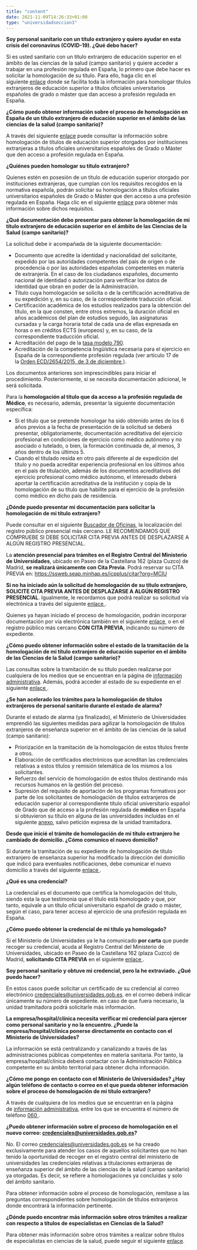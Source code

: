 ```yaml
---
title: "content"
date: 2021-11-09T14:26:33+01:00
type: "universidadseccion3"
---
```

<p><strong>Soy personal sanitario con un t&iacute;tulo extranjero y quiero ayudar en esta crisis del coronavirus (COVID-19). &iquest;Qu&eacute; debo hacer?</strong></p>
<p>Si es usted sanitario con un t&iacute;tulo extranjero de educaci&oacute;n superior en el &aacute;mbito de las ciencias de la salud (campo sanitario) y quiere acceder a trabajar en una profesi&oacute;n regulada en Espa&ntilde;a, lo primero que debe hacer es solicitar la homologaci&oacute;n de su t&iacute;tulo. Para ello, haga clic en el siguiente<span>&nbsp;</span><a title="Ir a 'homologar t&iacute;tulos extranjeros'" href="{{<siteurl>}}sistema-universitario/gestion-de-titulos-universitarios/titulos-universitarios/procedimiento-alojados/">enlace</a><span>&nbsp;</span>donde se facilita toda la informaci&oacute;n para homologar t&iacute;tulos extranjeros de educaci&oacute;n superior a t&iacute;tulos oficiales universitarios espa&ntilde;oles de grado o m&aacute;ster que dan acceso a profesi&oacute;n regulada en Espa&ntilde;a.</p>
<p><strong>&iquest;C&oacute;mo puedo obtener informaci&oacute;n sobre el proceso de homologaci&oacute;n en Espa&ntilde;a de un t&iacute;tulo extranjero de educaci&oacute;n superior en el &aacute;mbito de las ciencias de la salud (campo sanitario)?</strong></p>
<p>A trav&eacute;s del siguiente<span>&nbsp;</span><a title="Ir a 'Homologaci&oacute;n t&iacute;tulos de educaci&oacute;n superior'" href="{{<siteurl>}}sistema-universitario/gestion-de-titulos-universitarios/titulos-universitarios/procedimiento-alojados/">enlace</a><span>&nbsp;</span>puede consultar la informaci&oacute;n sobre homologaci&oacute;n de t&iacute;tulos de educaci&oacute;n superior otorgados por instituciones extranjeras a t&iacute;tulos oficiales universitarios espa&ntilde;oles de Grado o M&aacute;ster que den acceso a profesi&oacute;n regulada en Espa&ntilde;a.</p>
<p><strong>&iquest;Qui&eacute;nes pueden homologar su t&iacute;tulo extranjero?</strong></p>
<p>Quienes est&eacute;n en posesi&oacute;n de un t&iacute;tulo de educaci&oacute;n superior otorgado por instituciones extranjeras, que cumplan con los requisitos recogidos en la normativa espa&ntilde;ola, podr&aacute;n solicitar su homologaci&oacute;n a t&iacute;tulos oficiales universitarios espa&ntilde;oles de Grado o M&aacute;ster que den acceso a una profesi&oacute;n regulada en Espa&ntilde;a. Haga clic en el siguiente<span>&nbsp;</span><a title="Ir a 'Homologaci&oacute;n de t&iacute;tulos extranjeros de educaci&oacute;n superior a t&iacute;tulos oficiales universitarios espa&ntilde;oles de Grado o M&aacute;ster'" href="{{<siteurl>}}sistema-universitario/gestion-de-titulos-universitarios/titulos-universitarios/procedimiento-alojados/">enlace</a><span>&nbsp;</span>para obtener m&aacute;s informaci&oacute;n sobre dichos requisitos.</p>
<p><strong>&iquest;Qu&eacute; documentaci&oacute;n debo presentar para obtener la homologaci&oacute;n de mi t&iacute;tulo extranjero de educaci&oacute;n superior en el &aacute;mbito de las Ciencias de la Salud (campo sanitario)?</strong></p>
<p>La solicitud debe ir acompa&ntilde;ada de la siguiente documentaci&oacute;n:</p>
<ul>
<li>Documento que acredite la identidad y nacionalidad del solicitante, expedido por las autoridades competentes del pa&iacute;s de origen o de procedencia o por las autoridades espa&ntilde;olas competentes en materia de extranjer&iacute;a. En el caso de los ciudadanos espa&ntilde;oles, documento nacional de identidad o autorizaci&oacute;n para verificar los datos de identidad que obran en poder de la Administraci&oacute;n.</li>
<li>T&iacute;tulo cuya homologaci&oacute;n se solicita o de la certificaci&oacute;n acreditativa de su expedici&oacute;n y, en su caso, de la correspondiente traducci&oacute;n oficial.</li>
<li>Certificaci&oacute;n acad&eacute;mica de los estudios realizados para la obtenci&oacute;n del t&iacute;tulo, en la que consten, entre otros extremos, la duraci&oacute;n oficial en a&ntilde;os acad&eacute;micos del plan de estudios seguido, las asignaturas cursadas y la carga horaria total de cada una de ellas expresada en horas o en cr&eacute;ditos ECTS (europeos) y, en su caso, de la correspondiente traducci&oacute;n oficial.</li>
<li>Acreditaci&oacute;n del pago de la<span>&nbsp;</span><a title="Ir a 'tasa modelo 790'" href="{{<siteurl>}}sistema-universitario/gestion-de-titulos-universitarios/titulos-universitarios/otros-procedimientos/tasa-107/">tasa modelo 790</a>.</li>
<li>Acreditaci&oacute;n de la competencia ling&uuml;&iacute;stica necesaria para el ejercicio en Espa&ntilde;a de la correspondiente profesi&oacute;n regulada (ver art&iacute;culo 17 de la<span>&nbsp;</span><a title="Ir a 'https://www.boe.es/diario_boe/txt.php?id=BOE-A-2015-13435', en ventana nueva" href="https://www.boe.es/diario_boe/txt.php?id=BOE-A-2015-13435" target="_blank" rel="noopener">Orden ECD/2654/2015, de 3 de diciembre <i class="icon fas fa-external-link-alt"></i></a> ).</li>
</ul>
<p>Los documentos anteriores son imprescindibles para iniciar el procedimiento. Posteriormente, si se necesita documentaci&oacute;n adicional, le ser&aacute; solicitada.</p>
<p>Para la<strong><span>&nbsp;</span>homologaci&oacute;n al t&iacute;tulo que da acceso a la profesi&oacute;n regulada de M&eacute;dico</strong>, es necesario, adem&aacute;s, presentar la siguiente documentaci&oacute;n espec&iacute;fica:</p>
<ul>
<li>Si el t&iacute;tulo que se pretende homologar ha sido obtenido antes de los 6 a&ntilde;os previos a la fecha de presentaci&oacute;n de la solicitud se deber&aacute; presentar, obligatoriamente, documentaci&oacute;n acreditativa del ejercicio profesional en condiciones de ejercicio como m&eacute;dico aut&oacute;nomo y no asociado o tutelado, o bien, la formaci&oacute;n continuada de, al menos, 3 a&ntilde;os dentro de los &uacute;ltimos 5.</li>
<li>Cuando el titulado resida en otro pa&iacute;s diferente al de expedici&oacute;n del t&iacute;tulo y no pueda acreditar experiencia profesional en los &uacute;ltimos a&ntilde;os en el pa&iacute;s de titulaci&oacute;n, adem&aacute;s de los documentos acreditativos del ejercicio profesional como m&eacute;dico aut&oacute;nomo, el interesado deber&aacute; aportar la certificaci&oacute;n acreditativa de la instituci&oacute;n y copia de la homologaci&oacute;n de su t&iacute;tulo que habilite para el ejercicio de la profesi&oacute;n como m&eacute;dico en dicho pa&iacute;s de residencia.</li>
</ul>
<p><strong>&iquest;D&oacute;nde puedo presentar mi documentaci&oacute;n para solicitar la homologaci&oacute;n de mi t&iacute;tulo extranjero?</strong></p>
<p>Puede consultar en el siguiente<span>&nbsp;</span><a title="Ir a 'Buscador de Oficinas', en ventana nueva" href="https://administracion.gob.es/pagFront/atencionCiudadana/oficinas/encuentraOficina.htm" target="_blank" rel="noopener">Buscador de Oficinas <i class="icon fas fa-external-link-alt"></i></a><span>&nbsp;</span>la localizaci&oacute;n del registro p&uacute;blico presencial m&aacute;s cercano.&nbsp;LE RECOMENDAMOS QUE COMPRUEBE SI DEBE SOLICITAR CITA PREVIA ANTES DE DESPLAZARSE A ALG&Uacute;N REGISTRO PRESENCIAL.</p>
<p>La<span>&nbsp;</span><strong>atenci&oacute;n presencial para tr&aacute;mites en el Registro Central del Ministerio de Universidades</strong>, ubicado en Paseo de la Castellana 162 (plaza Cuzco) de Madrid,<span>&nbsp;</span><strong>se realizar&aacute; &uacute;nicamente con Cita Previa</strong>. Podr&aacute; reservar su CITA PREVIA en:<span>&nbsp;</span><a title="Ir a 'https://ssweb.seap.minhap.es/icpplus/citar?org=MCIU', en ventana nueva" href="https://ssweb.seap.minhap.es/icpplus/citar?org=MCIU" target="_blank" rel="noopener">https://ssweb.seap.minhap.es/icpplus/citar?org=MCIU <i class="icon fas fa-external-link-alt"></i></a></p>
<p><strong>Si no ha iniciado a&uacute;n la solicitud de homologaci&oacute;n de su t&iacute;tulo extranjero, SOLICITE CITA PREVIA ANTES DE DESPLAZARSE A ALG&Uacute;N REGISTRO PRESENCIAL</strong>. Igualmente, le recordamos que podr&aacute; realizar su solicitud v&iacute;a electr&oacute;nica a trav&eacute;s del siguiente<span>&nbsp;</span><a title="Ir a 'Homologaci&oacute;n de t&iacute;tulos extranjeros de educaci&oacute;n superior', en ventana nueva" href="https://ciencia.sede.gob.es/pagina/index/directorio/Titulos%20universitarios_Homologaci%C3%B3n%20de%20t%C3%ADtulos%20extranjeros%20de%20educaci%C3%B3n%20superior%20a%20t%C3%ADtulos%20oficiales%20universitarios%20espa%C3%B1oles%20de%20Grado%20o%20M%C3%A1ster%20que%20den%20acceso%20a%20profesi%C3%B3n%20regulada%20en%20Espa%C3%B1a" target="_blank" rel="noopener">enlace <i class="icon fas fa-external-link-alt"></i></a>.</p>
<p>Quienes ya hayan iniciado el proceso de homologaci&oacute;n, podr&aacute;n incorporar documentaci&oacute;n por v&iacute;a electr&oacute;nica tambi&eacute;n en el siguiente<span>&nbsp;</span><a title="Ir a 'Homologaci&oacute;n de t&iacute;tulos extranjeros de educaci&oacute;n superior', en ventana nueva" href="https://ciencia.sede.gob.es/pagina/index/directorio/Titulos%20universitarios_Homologaci%C3%B3n%20de%20t%C3%ADtulos%20extranjeros%20de%20educaci%C3%B3n%20superior%20a%20t%C3%ADtulos%20oficiales%20universitarios%20espa%C3%B1oles%20de%20Grado%20o%20M%C3%A1ster%20que%20den%20acceso%20a%20profesi%C3%B3n%20regulada%20en%20Espa%C3%B1a" target="_blank" rel="noopener">enlace <i class="icon fas fa-external-link-alt"></i></a><span>&nbsp;</span>o en el registro p&uacute;blico m&aacute;s cercano<span>&nbsp;</span><strong>CON CITA PREVIA</strong>, indicando su n&uacute;mero de expediente.</p>
<p><strong>&iquest;C&oacute;mo puedo obtener informaci&oacute;n sobre el estado de la tramitaci&oacute;n de la homologaci&oacute;n de mi t&iacute;tulo extranjero de educaci&oacute;n superior en el &aacute;mbito de las Ciencias de la Salud (campo sanitario)?</strong></p>
<p>Las consultas sobre la tramitaci&oacute;n de su t&iacute;tulo pueden realizarse por cualquiera de los medios que se encuentran en la p&aacute;gina de<span>&nbsp;</span><a title="Ir a 'informaci&oacute;n administrativa', en ventana nueva" href="{{<siteurl>}}tu-administracion/informacion-y-atencion-al-ciudadano/">informaci&oacute;n administrativa</a>. Adem&aacute;s, podr&aacute; acceder al estado de su expediente en el siguiente<span>&nbsp;</span><a title="Ir a 'Homologaci&oacute;n de t&iacute;tulos extranjeros de educaci&oacute;n superior', en ventana nueva" href="https://ciencia.sede.gob.es/pagina/index/directorio/Titulos%20universitarios_Homologaci%C3%B3n%20de%20t%C3%ADtulos%20extranjeros%20de%20educaci%C3%B3n%20superior%20a%20t%C3%ADtulos%20oficiales%20universitarios%20espa%C3%B1oles%20de%20Grado%20o%20M%C3%A1ster%20que%20den%20acceso%20a%20profesi%C3%B3n%20regulada%20en%20Espa%C3%B1a" target="_blank" rel="noopener">enlace <i class="icon fas fa-external-link-alt"></i></a>.</p>
<p><strong>&iquest;Se han acelerado los tr&aacute;mites para la homologaci&oacute;n de t&iacute;tulos extranjeros de personal sanitario durante el estado de alarma?</strong></p>
<p>Durante el estado de alarma (ya finalizado), el Ministerio de Universidades emprendi&oacute; las siguientes medidas para agilizar la homologaci&oacute;n de t&iacute;tulos extranjeros de ense&ntilde;anza superior en el &aacute;mbito de las ciencias de la salud (campo sanitario):</p>
<ul>
<li>Priorizaci&oacute;n en la tramitaci&oacute;n de la homologaci&oacute;n de estos t&iacute;tulos frente a otros.</li>
<li>Elaboraci&oacute;n de certificados electr&oacute;nicos que acreditan las credenciales relativas a estos t&iacute;tulos y remisi&oacute;n telem&aacute;tica de los mismos a los solicitantes.</li>
<li>Refuerzo del servicio de homologaci&oacute;n de estos t&iacute;tulos destinando m&aacute;s recursos humanos en la gesti&oacute;n del proceso.</li>
<li>Supresi&oacute;n del requisito de aportaci&oacute;n de los programas formativos por parte de los solicitantes de homologaci&oacute;n de t&iacute;tulos extranjeros de educaci&oacute;n superior al correspondiente t&iacute;tulo oficial universitario espa&ntilde;ol de Grado que d&eacute; acceso a la profesi&oacute;n regulada de<span>&nbsp;</span><strong>m&eacute;dico</strong><span>&nbsp;</span>en Espa&ntilde;a si obtuvieron su t&iacute;tulo en alguna de las universidades incluidas en el siguiente<span>&nbsp;</span><a title="Ir a 'Anexo', en ventana nueva" href="https://www.universidades.gob.es/stfls/universidades/ministerio/ficheros/COVID/Anexo-no-programas.pdf" target="_blank" rel="noopener">anexo</a>, salvo petici&oacute;n expresa de la unidad tramitadora.</li>
</ul>
<p><strong>Desde que inici&eacute; el tr&aacute;mite de homologaci&oacute;n de mi t&iacute;tulo extranjero he cambiado de domicilio. &iquest;C&oacute;mo comunico el nuevo domicilio?</strong></p>
<p>Si durante la tramitaci&oacute;n de su expediente de homologaci&oacute;n de t&iacute;tulo extranjero de ense&ntilde;anza superior ha modificado la direcci&oacute;n del domicilio que indic&oacute; para eventuales notificaciones, debe comunicar el nuevo domicilio a trav&eacute;s del siguiente&nbsp;<a title="Ir a 'Homologaci&oacute;n de t&iacute;tulos extranjeros de educaci&oacute;n superior', en ventana nueva" href="https://ciencia.sede.gob.es/pagina/index/directorio/Titulos%20universitarios_Homologaci%C3%B3n%20de%20t%C3%ADtulos%20extranjeros%20de%20educaci%C3%B3n%20superior%20a%20t%C3%ADtulos%20oficiales%20universitarios%20espa%C3%B1oles%20de%20Grado%20o%20M%C3%A1ster%20que%20den%20acceso%20a%20profesi%C3%B3n%20regulada%20en%20Espa%C3%B1a" target="_blank" rel="noopener">enlace <i class="icon fas fa-external-link-alt"></i></a>.</p>
<p><strong>&iquest;Qu&eacute; es una credencial?</strong></p>
<p>La credencial es el documento que certifica la homologaci&oacute;n del t&iacute;tulo, siendo esta la que testimonia que el t&iacute;tulo est&aacute; homologado y que, por tanto, equivale a un t&iacute;tulo oficial universitario espa&ntilde;ol de grado o m&aacute;ster, seg&uacute;n el caso, para tener acceso al ejercicio de una profesi&oacute;n regulada en Espa&ntilde;a.</p>
<p><strong>&iquest;C&oacute;mo puedo obtener la credencial de mi t&iacute;tulo ya homologado?</strong></p>
<p>Si el Ministerio de Universidades ya le ha comunicado<span>&nbsp;</span><strong>por carta</strong><span>&nbsp;</span>que puede recoger su credencial, acuda al Registro Central del Ministerio de Universidades, ubicado en Paseo de la Castellana 162 (plaza Cuzco) de Madrid,<span>&nbsp;</span><strong>solicitando CITA PREVIA</strong><span>&nbsp;</span>en el siguiente<span>&nbsp;</span><a title="Ir a 'Solicitud de cita previa', en ventana nueva" href="https://ssweb.seap.minhap.es/icpplus/citar?org=MCIU" target="_blank" rel="noopener">enlace <i class="icon fas fa-external-link-alt"></i></a>.</p>
<p><strong>Soy personal sanitario y obtuve mi credencial, pero la he extraviado. &iquest;Qu&eacute; puedo hacer?</strong></p>
<p>En estos casos puede solicitar un certificado de su credencial al correo electr&oacute;nico<span>&nbsp;</span><a href="mailto:credenciales@universidades.gob.es" target="_blank" rel="noopener">credenciales@universidades.gob.es</a>. en el correo deber&aacute; indicar &uacute;nicamente su n&uacute;mero de expediente. en caso de que fuera necesario, la unidad tramitadora podr&aacute; solicitarle m&aacute;s informaci&oacute;n.</p>
<p><strong>La empresa/hospital/cl&iacute;nica necesita verificar mi credencial para ejercer como personal sanitario y no la encuentro. &iquest;Puede la empresa/hospital/cl&iacute;nica ponerse directamente en contacto con el Ministerio de Universidades?</strong></p>
<p>La informaci&oacute;n se est&aacute; centralizando y canalizando a trav&eacute;s de las administraciones p&uacute;blicas competentes en materia sanitaria. Por tanto, la empresa/hospital/cl&iacute;nica deber&aacute; contactar con la Administraci&oacute;n P&uacute;blica competente en su &aacute;mbito territorial para obtener dicha informaci&oacute;n.</p>
<p><strong>&iquest;C&oacute;mo me pongo en contacto con el Ministerio de Universidades? &iquest;Hay alg&uacute;n tel&eacute;fono de contacto o correo en el que pueda obtener informaci&oacute;n sobre el proceso de homologaci&oacute;n de mi t&iacute;tulo extranjero? &nbsp;</strong></p>
<p>A trav&eacute;s de cualquiera de los medios que se encuentran en la p&aacute;gina de<span>&nbsp;</span><a title="Ir a 'informaci&oacute;n administrativa'" href="{{<siteurl>}}tu-administracion/informacion-y-atencion-al-ciudadano/">informaci&oacute;n administrativa</a>, entre los que se encuentra el n&uacute;mero de tel&eacute;fono<span>&nbsp;</span><a title="Ir a '060', en ventana nueva" href="https://administracion.gob.es/pag_Home/atencionCiudadana/ayudame/telefono.html" target="_blank" rel="noopener">060 <i class="icon fas fa-external-link-alt"></i></a>.</p>
<p><strong>&iquest;Puedo obtener informaci&oacute;n sobre el proceso de homologaci&oacute;n en el nuevo correo:<span>&nbsp;</span><a href="mailto:credenciales@universidades.gob.es" target="_blank" rel="noopener">credenciales@universidades.gob.es</a>?</strong></p>
<p>No. El correo<span>&nbsp;</span><a href="mailto:credenciales@universidades.gob.es" target="_blank" rel="noopener">credenciales@universidades.gob.es</a><span>&nbsp;</span>se ha creado exclusivamente para atender los casos de aquellos solicitantes que no han tenido la oportunidad de recoger en el registro central del ministerio de universidades las credenciales relativas a titulaciones extranjeras de ense&ntilde;anza superior del &aacute;mbito de las ciencias de la salud (campo sanitario) ya otorgadas. Es decir, se refiere a homologaciones ya concluidas y solo del &aacute;mbito sanitario.</p>
<p>Para obtener informaci&oacute;n sobre el proceso de homologaci&oacute;n, rem&iacute;tase a las preguntas correspondientes sobre homologaci&oacute;n de t&iacute;tulos extranjeros donde encontrar&aacute; la informaci&oacute;n pertinente.</p>
<p><strong>&iquest;D&oacute;nde puedo encontrar m&aacute;s informaci&oacute;n sobre otros tr&aacute;mites a realizar con respecto a t&iacute;tulos de especialistas en Ciencias de la Salud?</strong></p>
<p>Para obtener m&aacute;s informaci&oacute;n sobre otros tr&aacute;mites a realizar sobre t&iacute;tulos de especialistas en ciencias de la salud, puede seguir el siguiente&nbsp;<a title="Ir a 'Expedici&oacute;n de t&iacute;tulos de Especialistas en Ciencias de la Salud'" href="{{<siteurl>}}sistema-universitario/gestion-de-titulos-universitarios/titulos-universitarios/procedimiento-alojados/">enlace</a>.</p>
